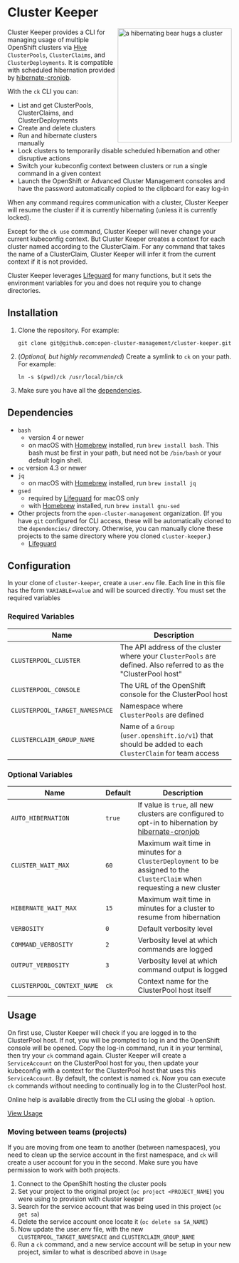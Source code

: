 # Cluster Keeper
<img align="right" src="logo.png" alt="a hibernating bear hugs a cluster" width="256px" />

Cluster Keeper provides a CLI for managing usage of multiple OpenShift clusters via [Hive](https://github.com/openshift/hive) `ClusterPools`, `ClusterClaims`, and `ClusterDeployments`.
It is compatible with scheduled hibernation provided by [hibernate-cronjob](https://github.com/open-cluster-management/hibernate-cronjob).

With the `ck` CLI you can:
- List and get ClusterPools, ClusterClaims, and ClusterDeployments
- Create and delete clusters
- Run and hibernate clusters manually
- Lock clusters to temporarily disable scheduled hibernation and other disruptive actions
- Switch your kubeconfig context between clusters or run a single command in a given context
- Launch the OpenShift or Advanced Cluster Management consoles and have the password automatically copied to the clipboard for easy log-in

When any command requires communication with a cluster, Cluster Keeper will resume the cluster if it is currently hibernating (unless it is currently locked).

Except for the `ck use` command, Cluster Keeper will never change your current kubeconfig context. But Cluster Keeper creates a context for each cluster named according to the ClusterClaim. For any command that takes the name of a ClusterClaim, Cluster Keeper will infer it from the current context if it is not provided.

Cluster Keeper leverages [Lifeguard](https://github.com/open-cluster-management/lifeguard) for many functions, but it sets the environment variables for you and does not require you to change directories.

## Installation

1. Clone the repository. For example:
   ```
   git clone git@github.com:open-cluster-management/cluster-keeper.git
   ```
1. (_Optional, but highly recommended_) Create a symlink to `ck` on your path. For example:
   ```
   ln -s $(pwd)/ck /usr/local/bin/ck
   ```
1. Make sure you have all the [dependencies](#dependencies).

## Dependencies

- `bash` 
   - version 4 or newer
   - on macOS with [Homebrew](https://brew.sh/) installed, run `brew install bash`. This bash must be first in your path, but need not be `/bin/bash` or your default login shell.
- `oc` version 4.3 or newer
- `jq`
  - on macOS with [Homebrew](https://brew.sh/) installed, run `brew install jq`
- `gsed`
  - required by [Lifeguard](https://github.com/open-cluster-management/lifeguard) for macOS only
  - with [Homebrew](https://brew.sh/) installed, run `brew install gnu-sed`
- Other projects from the `open-cluster-management` organization. (If you have `git` configured for CLI access, these will be automatically cloned to the `dependencies/` directory. Otherwise, you can manually clone these projects to the same directory where you cloned `cluster-keeper`.)
  - [Lifeguard](https://github.com/open-cluster-management/lifeguard)

## Configuration

In your clone of `cluster-keeper`, create a `user.env` file.
Each line in this file has the form `VARIABLE=value` and will be sourced directly. You must set the required variables

### Required Variables
| Name | Description |
|------|-------------|
|`CLUSTERPOOL_CLUSTER`|The API address of the cluster where your `ClusterPools` are defined. Also referred to as the "ClusterPool host"|
|`CLUSTERPOOL_CONSOLE`|The URL of the OpenShift console for the ClusterPool host|
|`CLUSTERPOOL_TARGET_NAMESPACE`|Namespace where `ClusterPools` are defined|
|`CLUSTERCLAIM_GROUP_NAME`|Name of a `Group` (`user.openshift.io/v1`) that should be added to each `ClusterClaim` for team access|

### Optional Variables
| Name | Default | Description |
|------|---------|-------------|
|`AUTO_HIBERNATION`|`true`|If value is `true`, all new clusters are configured to opt-in to hibernation by [hibernate-cronjob](https://github.com/open-cluster-management/hibernate-cronjob)|
|`CLUSTER_WAIT_MAX`|`60`|Maximum wait time in minutes for a `ClusterDeployment` to be assigned to the `ClusterClaim` when requesting a new cluster|
|`HIBERNATE_WAIT_MAX`|`15`|Maximum wait time in minutes for a cluster to resume from hibernation|
|`VERBOSITY`|`0`|Default verbosity level|
|`COMMAND_VERBOSITY`|`2`|Verbosity level at which commands are logged|
|`OUTPUT_VERBOSITY`|`3`|Verbosity level at which command output is logged|
|`CLUSTERPOOL_CONTEXT_NAME`|`ck`|Context name for the ClusterPool host itself|
## Usage
On first use, Cluster Keeper will check if you are logged in to the ClusterPool host. If not, you will be prompted to log in and the OpenShift console will be opened. Copy the log-in command, run it in your terminal, then try your `ck` command again. Cluster Keeper will create a `ServiceAccount` on the ClusterPool host for you, then update your kubeconfig with a context for the ClusterPool host that uses this `ServiceAccount`. By default, the context is named `ck`. Now you can execute `ck` commands without needing to continually log in to the ClusterPool host.

Online help is available directly from the CLI using the global `-h` option.

[View Usage](./USAGE.md)

### Moving between teams (projects)
If you are moving from one team to another (between namespaces), you need to clean up the service account in the first namespace, and `ck` will create a user account for you in the second. Make sure you have permission to work with both projects.

1. Connect to the OpenShift hosting the cluster pools
2. Set your project to the original project (`oc project <PROJECT_NAME`) you were using to provision with cluster keeper
3. Search for the service account that was being used in this project (`oc get sa`)
4. Delete the service account once locate it (`oc delete sa SA_NAME`)
5. Now update the user.env file, with the new `CLUSTERPOOL_TARGET_NAMESPACE` and `CLUSTERCLAIM_GROUP_NAME`
6. Run a `ck` command, and a new service account will be setup in your new project, similar to what is described above in `Usage`
